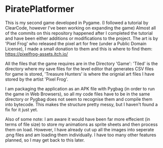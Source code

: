 # PiratePlatformer
This is my second game developed in Pygame. (I followed a tutorial by ClearCode, however I've been working on expanding the game)
Almost all of the commits on this repository happened after I completed the tutorial and have been either additions or modifications to the project.
The art is by 'Pixel Frog' who released the pixel art for free (under a Public Domain License), I made a small donation to them and this is where to find them: https://pixelfrog-assets.itch.io/

All the files that the game requires are in the Directory 'Game': 'Tiled' is the directory where my save files for the level editor that generates CSV files for game is stored, 'Treasure Hunters' is where the orignial art files I have stored by the artist 'Pixel Frog'. 

I am packaging the application as an APK file with Pygbag (in order to run the game in Web Browsers), so all my code files have to be in the same directory or Pygbag does not seem to recognise them and compile them into bytecode. 
This makes the structure pretty messy, but I haven't found a fix for it just yet.

Also of some note: I am aware it would have been far more effecient (in terms of file size) to store my animations as sprite sheets and then process them on load. However, I have already cut up all the images into seperate .png files and am loading them individually. I have too many other features planned, so I may get back to this later. 
